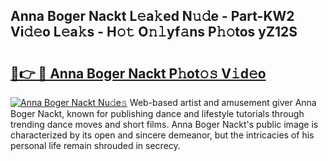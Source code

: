 ## Anna Boger Nackt L𝚎a𝚔ed N𝚞𝚍e - Part-KW2 Vi𝚍𝚎o L𝚎a𝚔s - H𝚘𝚝 O𝚗𝚕yf𝚊ns P𝚑𝚘tos yZ12S

# <h2><a href="http://kf7u9f.oniu.top/?m=Anna+Boger+Nackt">🔗👉 🔴 Anna Boger Nackt P𝚑ot𝚘𝚜 V𝚒d𝚎o</a></h2>

[![Anna Boger Nackt Nu𝚍e𝚜](https://i.imgur.com/0qMVB7G.gif)](http://kf7u9f.oniu.top/?m=Anna+Boger+Nackt)
Web-based artist and amusement giver Anna Boger Nackt, known for publishing dance and lifestyle tutorials through trending dance moves and short films. Anna Boger Nackt's public image is characterized by its open and sincere demeanor, but the intricacies of his personal life remain shrouded in secrecy.  
